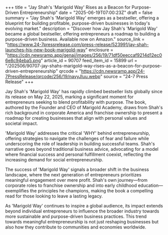 +++
title = "Jay Shah's 'Marigold Way' Rises as a Beacon for Purpose-Driven Entrepreneurship"
date = "2025-06-19T07:00:23Z"
draft = false
summary = "Jay Shah's 'Marigold Way' emerges as a bestseller, offering a blueprint for building profitable, purpose-driven businesses in today's evolving market."
description = "Discover how Jay Shah's 'Marigold Way' became a global bestseller, offering entrepreneurs a roadmap to building a purpose-driven business. Available now on Amazon."
source_link = "https://www.24-7pressrelease.com/press-release/523991/jay-shah-launches-his-new-book-marigold-way"
enclosure = "https://cdn.newsramp.app/genai/images/256/19/71df50eeccaf9214d12ec06e8c94eba5.png"
article_id = 90707
feed_item_id = 15899
url = "/202506/90707-jay-shahs-marigold-way-rises-as-a-beacon-for-purpose-driven-entrepreneurship"
qrcode = "https://cdn.newsramp.app/24-7PressRelease/qrcode/256/19/navyJIuu.webp"
source = "24-7 Press Release"
+++

<p>Jay Shah's 'Marigold Way' has rapidly climbed bestseller lists globally since its release on May 22, 2025, marking a significant moment for entrepreneurs seeking to blend profitability with purpose. The book, authored by the Founder and CEO of Marigold Academy, draws from Shah's rich background in corporate America and franchise ownership to present a roadmap for creating businesses that align with personal values and societal impact.</p><p>'Marigold Way' addresses the critical 'WHY' behind entrepreneurship, offering strategies to navigate the challenges of fear and failure while underscoring the role of leadership in building successful teams. Shah's narrative goes beyond traditional business advice, advocating for a model where financial success and personal fulfillment coexist, reflecting the increasing demand for social entrepreneurship.</p><p>The success of 'Marigold Way' signals a broader shift in the business landscape, where the next generation of entrepreneurs prioritizes meaningful engagement over mere profit. Shah's own journey—from corporate roles to franchise ownership and into early childhood education—exemplifies the principles he champions, making the book a compelling read for those looking to leave a lasting legacy.</p><p>As 'Marigold Way' continues to inspire a global audience, its impact extends beyond individual entrepreneurs to influence the broader industry towards more sustainable and purpose-driven business practices. This trend towards meaningful entrepreneurship is not just reshaping businesses but also how they contribute to communities and economies worldwide.</p>